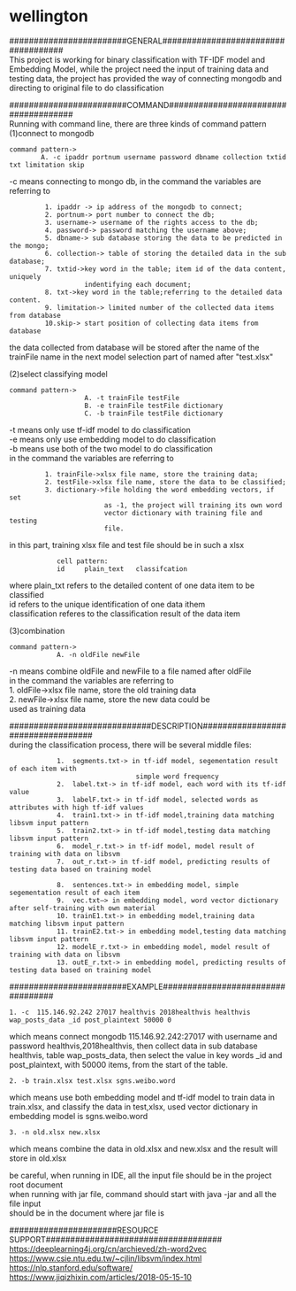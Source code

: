 # wellington

########################GENERAL####################################  
This project is working for binary classification with TF-IDF model and Embedding Model,
while the project need the input of training data and testing data, the project has 
provided the way of connecting mongodb and directing to original file to do classification

########################COMMAND#####################################  
Running with command line, there are three kinds of command pattern  
(1)connect to mongodb  
   
	command pattern->   
			A. -c ipaddr portnum username password dbname collection txtid txt limitation skip  
   
-c means connecting to mongo db, in the command the variables are referring to  
  
			 1. ipaddr -> ip address of the mongodb to connect;
			 2. portnum-> port number to connect the db;
			 3. username-> username of the rights access to the db;
			 4. password-> password matching the username above;
			 5. dbname-> sub database storing the data to be predicted in the mongo;
			 6. collection-> table of storing the detailed data in the sub database;
			 7. txtid->key word in the table; item id of the data content, uniquely 
			           indentifying each document;
		     8. txt->key word in the table;referring to the detailed data content.
			 9. limitation-> limited number of the collected data items from database
			 10.skip-> start position of collecting data items from database
  
the data collected from database will be stored after the name of the trainFile name in
the next model selection part of named after "test.xlsx"
			 
(2)select classifying model  
  
	command pattern->  
	                   A. -t trainFile testFile  
	                   B. -e trainFile testFile dictionary  
					   C. -b trainFile testFile dictionary  
   
-t means only use tf-idf model to do classification  
-e means only use embedding model to do classification  
-b means use both of the two model to do classification  
in the command the variables are referring to  
  
	         1. trainFile->xlsx file name, store the training data;  
	         2. testFile->xlsx file name, store the data to be classified;  
			 3. dictionary->file holding the word embedding vectors, if set  
			                as -1, the project will training its own word   
							vector dictionary with training file and testing   
							file.  
	
in this part, training xlsx file and test file should be in such a xlsx  
  
				cell pattern:  
				id     plain_text   classifcation  
  
where plain_txt refers to the detailed content of one data item to be classified  
id refers to the unique identification of one data ithem  
classification referes to the classification result of the data item  
  
(3)combination  
  
	command pattern->  
				A. -n oldFile newFile    
   
-n means combine oldFile and newFile to a file named after oldFile  
in the command the variables are referring to    
						1. oldFile->xlsx file name, store the old training data  
						2. newFile->xlsx file name, store the new data could be   
									used as training data  
								
#############################DESCRIPTION##################################  
during the classification process, there will be several middle files:  
  
				1.  segments.txt-> in tf-idf model, segementation result of each item with  
									simple word frequency  
				2.  label.txt-> in tf-idf model, each word with its tf-idf value  
				3.  labelF.txt-> in tf-idf model, selected words as attributes with high tf-idf values  
				4.  train1.txt-> in tf-idf model,training data matching libsvm input pattern  
				5.  train2.txt-> in tf-idf model,testing data matching libsvm input pattern  
				6.  model_r.txt-> in tf-idf model, model result of training with data on libsvm   
				7.  out_r.txt-> in tf-idf model, predicting results of testing data based on training model  
			  
				8.  sentences.txt-> in embedding model, simple segementation result of each item  
				9.  vec.txt—> in embedding model, word vector dictionary after self-training with own material  
				10. trainE1.txt-> in embedding model,training data matching libsvm input pattern  
				11. trainE2.txt-> in embedding model,testing data matching libsvm input pattern  
				12. modelE_r.txt-> in embedding model, model result of training with data on libsvm  
				13. outE_r.txt-> in embedding model, predicting results of testing data based on training model  
	   
########################EXAMPLE##################################   
  
	1. -c  115.146.92.242 27017 healthvis 2018healthvis healthvis wap_posts_data _id post_plaintext 50000 0
which means connect mongodb 115.146.92.242:27017 with username and password healthvis,2018healthvis, 
then collect data in sub database healthvis, table wap_posts_data, then select the value in key words
_id and post_plaintext, with 50000 items, from the start of the table.  
   
	2. -b train.xlsx test.xlsx sgns.weibo.word
which means use both embedding model and tf-idf model to train data in train.xlsx, and classify the data
in test,xlsx, used vector dictionary in embedding model is sgns.weibo.word
   
	3. -n old.xlsx new.xlsx
which means combine the data in old.xlsx and new.xlsx and the result will store in old.xlsx
    
be careful, when running in IDE, all the input file should be in the project root document  
when running with jar file, command should start with java -jar   and all the file input  
should be in the document where jar file is  
  
######################RESOURCE SUPPORT####################################  
https://deeplearning4j.org/cn/archieved/zh-word2vec  
https://www.csie.ntu.edu.tw/~cjlin/libsvm/index.html  
https://nlp.stanford.edu/software/  
https://www.jiqizhixin.com/articles/2018-05-15-10  
